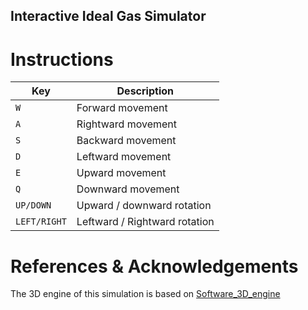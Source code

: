 ## Interactive Ideal Gas Simulator

# Instructions

| Key | Description |
| --- | --- |
| `W` | Forward movement |
| `A` | Rightward movement |
| `S` | Backward movement |
| `D` | Leftward movement |
| `E` | Upward movement |
| `Q` | Downward movement |
| `UP/DOWN` | Upward / downward rotation |
| `LEFT/RIGHT` | Leftward / Rightward rotation |

# References & Acknowledgements
The 3D engine of this simulation is based on [Software_3D_engine](https://github.com/StanislavPetrovV/Software_3D_engine)